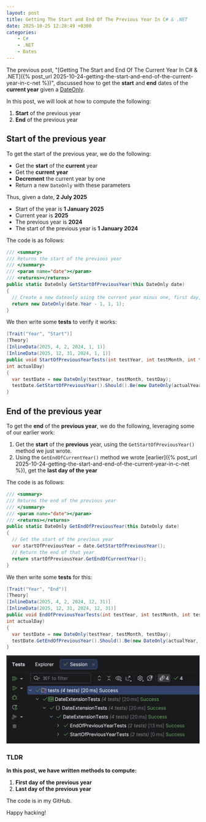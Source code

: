 ```yaml
---
layout: post
title: Getting The Start and End Of The Previous Year In C# & .NET
date: 2025-10-25 12:28:49 +0300
categories:
    - C#
    - .NET
    - Dates
---
```


The previous post, "[Getting The Start and End Of The Current Year In C# & .NET]({% post_url 2025-10-24-getting-the-start-and-end-of-the-current-year-in-c-net %})", discussed how to get the **start** and **end** dates of the **current year** given a [DateOnly](https://learn.microsoft.com/en-us/dotnet/api/system.dateonly?view=net-9.0).

In this post, we will look at how to compute the following:

1. **Start** of the previous year
2. **End** of the previous year

## Start of the previous year

To get the start of the previous year, we do the following:

- Get the **start** of the **current** year
- Get the **current** **year**
- **Decrement** the current year by one
- Return a new `DateOnly` with these parameters

Thus, given a date, **2 July 2025**

- Start of the year is **1 January 2025**
- Current year is **2025**
- The previous year is **2024**
- The start of the previous year is **1 January 2024**

The code is as follows:

```c#
/// <summary>
/// Returns the start of the previous year
/// </summary>
/// <param name="date"></param>
/// <returns></returns>
public static DateOnly GetStartOfPreviousYear(this DateOnly date)
{
  // Create a new dateonly using the current year minus one, first day, and first month (Jan)
  return new DateOnly(date.Year - 1, 1, 1);
}
```

We then write some **tests** to verify it works:

```c#
[Trait("Year", "Start")]
[Theory]
[InlineData(2025, 4, 2, 2024, 1, 1)]
[InlineData(2025, 12, 31, 2024, 1, 1)]
public void StartOfPreviousYearTests(int testYear, int testMonth, int testDay, int actualYear, int actualMonth,
int actualDay)
{
  var testDate = new DateOnly(testYear, testMonth, testDay);
  testDate.GetStartOfPreviousYear().Should().Be(new DateOnly(actualYear, actualMonth, actualDay));
}
```

## End of the previous year

To get the **end** of the **previous year**, we do the following, leveraging some of our earlier work:

1. Get the **start** of the **previous** year, using the `GetStartOfPreviousYear()` method we just wrote.
2. Using the `GetEndOfCurrentYear()` method we wrote [earlier]({% post_url 2025-10-24-getting-the-start-and-end-of-the-current-year-in-c-net %}), get the **last day of the year** 

The code is as follows:

```c#
/// <summary>
/// Returns the end of the previous year
/// </summary>
/// <param name="date"></param>
/// <returns></returns>
public static DateOnly GetEndOfPreviousYear(this DateOnly date)
{
  // Get the start of the previous year
  var startOfPreviousYear = date.GetStartOfPreviousYear();
  // Return the end of that year
  return startOfPreviousYear.GetEndOfCurrentYear();
}
```

We then write some **tests** for this:

```c#
[Trait("Year", "End")]
[Theory]
[InlineData(2025, 4, 2, 2024, 12, 31)]
[InlineData(2025, 12, 31, 2024, 12, 31)]
public void EndOfPreviousYearTests(int testYear, int testMonth, int testDay, int actualYear, int actualMonth,
int actualDay)
{
  var testDate = new DateOnly(testYear, testMonth, testDay);
  testDate.GetEndOfPreviousYear().Should().Be(new DateOnly(actualYear, actualMonth, actualDay));
}
```

![endYearTests](../images/2025/10/endYearTests.png)

### TLDR

**In this post, we have written methods to compute:**

1. **First day of the previous year**
2. **Last day of the previous year**

The code is in my GitHub.

Happy hacking!
